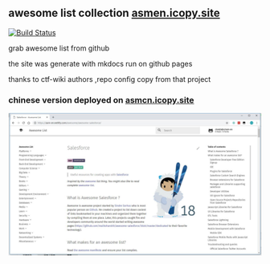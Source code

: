 
## awesome list collection [asmen.icopy.site](https://asmen.icopy.site)

[![Build Status](https://travis-ci.org/icopy-site/asm-en.svg?branch=master)](https://travis-ci.org/icopy-site/awesome)

grab awesome list from github

the site was generate with mkdocs run on github pages

thanks to ctf-wiki authors ,repo config copy from that project

### chinese version deployed on [asmcn.icopy.site](https://asmcn.icopy.site)

![show case](showcase.jpg)

